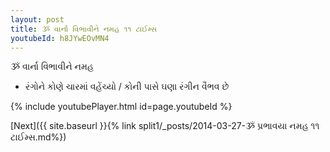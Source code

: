 ```yaml
---
layout: post
title: ૐ વાર્ના વિભાવીને નમહ ૧૧ ટાઈમ્સ
youtubeId: h8JYwEOvMN4
---
```

 
 
 ૐ વાર્ના વિભાવીને નમહ  
 
 -  રંગોને કોણે ચારમાં વહેંચ્યો / કોની પાસે ઘણા રંગીન વૈભવ છે 
 
  
 
  
 
 
 
 
 
 


{% include youtubePlayer.html id=page.youtubeId %}
 
[Next]({{ site.baseurl }}{% link  split1/_posts/2014-03-27-ૐ પ્રભાવયા નમહ ૧૧ ટાઈમ્સ.md%})
 
